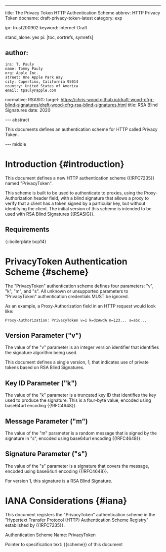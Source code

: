 ---
title: The Privacy Token HTTP Authentication Scheme
abbrev: HTTP Privacy Token
docname: draft-privacy-token-latest
category: exp

ipr: trust200902
keyword: Internet-Draft

stand_alone: yes
pi: [toc, sortrefs, symrefs]

author:
 -
    ins: T. Pauly
    name: Tommy Pauly
    org: Apple Inc.
    street: One Apple Park Way
    city: Cupertino, California 95014
    country: United States of America
    email: tpauly@apple.com


normative:
    RSASIG:
      target: https://chris-wood.github.io/draft-wood-cfrg-blind-signatures/draft-wood-cfrg-rsa-blind-signatures.html
      title: RSA Blind Signatures
      date: 2020

--- abstract

This documents defines an authentication scheme for HTTP called Privacy Token.

--- middle

# Introduction {#introduction}

This document defines a new HTTP authentication scheme {{!RFC7235}}
named "PrivacyToken".

This scheme is built to be used to authenticate to proxies, using the
Proxy-Authorization header field, with a blind signature that allows a proxy
to verify that a client has a token signed by a particular key, but without
identifying the client. The initial version of this scheme is intended to be
used with RSA Blind Signatures {{RSASIG}}.

## Requirements

{::boilerplate bcp14}

# PrivacyToken Authentication Scheme {#scheme}

The "PrivacyToken" authentication scheme defines four parameters: "v", "k", "m", and "s".
All unknown or unsupported parameters to "PrivacyToken" authentication
credentials MUST be ignored.

As an example, a Proxy-Authorization field in an HTTP request would look like:

~~~
Proxy-Authorization: PrivacyToken v=1 k=dzAwdA m=123... s=abc...
~~~

## Version Parameter ("v")

The value of the "v" parameter is an integer version identifier that identifies the
signature algorithm being used.

This document defines a single version, 1, that indicates use of
private tokens based on RSA Blind Signatures.

## Key ID Parameter ("k")

The value of the "k" parameter is a truncated key ID that identifies
the key used to produce the signature. This is a four-byte value, encoded
using base64url encoding {{!RFC4648}}.

## Message Parameter ("m")

The value of the "m" parameter is a random message that is signed by the
signature in "s", encoded using base64url encoding {{!RFC4648}}.

## Signature Parameter ("s")

The value of the "s" parameter is a signature that covers the message,
encoded using base64url encoding {{!RFC4648}}.

For version 1, this signature is a RSA Blind Signature.

# IANA Considerations {#iana}

This document registers the "PrivacyToken" authentication scheme in the
"Hypertext Transfer Protocol (HTTP) Authentication Scheme Registry"
established by {{!RFC7235}}.

Authentication Scheme Name:  PrivacyToken

Pointer to specification text:  {{scheme}} of this document
